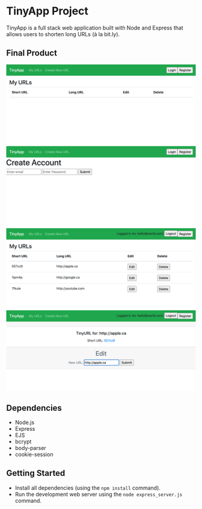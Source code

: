 # TinyApp Project

TinyApp is a full stack web application built with Node and Express that allows users to shorten long URLs (à la bit.ly).

## Final Product

!["Screenshot of URLs page"](https://github.com/prsanti/tinyapp/blob/master/docs/urls-page.png)
!["Screenshot of register page"](https://github.com/prsanti/tinyapp/blob/master/docs/create-new-account-page.png)
!["Screenshot of URLs page with user created short URLs"](https://github.com/prsanti/tinyapp/blob/master/docs/user-created-urls-page.png)
!["Screenshot of editing short URLs page"](https://github.com/prsanti/tinyapp/blob/master/docs/edit-urls-page.png)

## Dependencies

- Node.js
- Express
- EJS
- bcrypt
- body-parser
- cookie-session

## Getting Started

- Install all dependencies (using the `npm install` command).
- Run the development web server using the `node express_server.js` command.